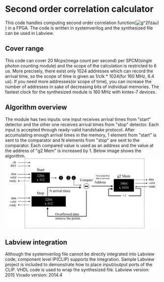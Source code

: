
# Second order correlation calculator

This code handles computing second order correlation function(<img src="https://latex.codecogs.com/gif.latex?g^2(\tau)" title="g^2(\tau)" /></a>) in a FPGA.
The code is written in systemverilog and the synthesized file can be used in Labview.

## Cover range

This code can cover 20 Mcps(mega count per second) per SPCM(single photon counting module) and the scope of the calculation is restricted to 6 us.
More precisely, there exist only 1024 addresses which can record the arrival time, so the scope of time is given as 1/clk * 1024(for 160 MHz, 6.4 us).
If you need more addresses(or scope of time), you can increase the number of addresses in sake of decreasing bits of individual memories.
The fastest clock for the synthesized module is 160 MHz with kintex-7 devices.

## Algorithm overview

The module has two inputs: one input receives arrival times from "start" detector and the other one receives arrival times from "stop" detector.
Each input is accepted through ready-valid handshake protocol.
After accumulating enough arrival times in the memory, 1 element from "start" is sent to the comparator and N elements from "stop" are sent to the comparator.
Each compared value is used as an address and the value at the address of "g2 Mem" is increased by 1.
Below image shows the algorithm.
<img src="https://github.com/sheepvs5/g2_calculator/blob/master/img/algorithm.PNG"/></a>

## Labview integration

Although the systemverilog file cannot be directly integrated into Labview code, component level IP(CLIP) supports the integration.
Sample Labview project is included to demonstrate how to place input/output ports of the CLIP.
VHDL code is used to wrap the synthesized file.
Labview version: 2015
Vivado version: 2014.4
